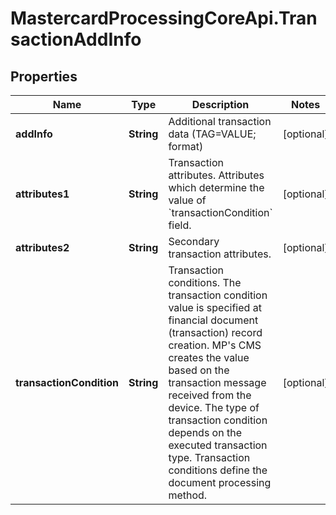 # MastercardProcessingCoreApi.TransactionAddInfo

## Properties

Name | Type | Description | Notes
------------ | ------------- | ------------- | -------------
**addInfo** | **String** | Additional transaction data (TAG&#x3D;VALUE; format)  | [optional] 
**attributes1** | **String** | Transaction attributes. Attributes which determine the value of &#x60;transactionCondition&#x60; field.  | [optional] 
**attributes2** | **String** | Secondary transaction attributes.  | [optional] 
**transactionCondition** | **String** | Transaction conditions. The transaction condition value is specified at financial document (transaction) record creation. MP&#39;s CMS creates the value based on the transaction message received from the device. The type of transaction condition depends on the executed transaction type. Transaction conditions define the document processing method.  | [optional] 


